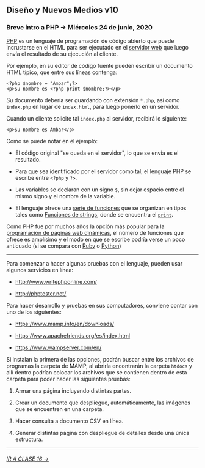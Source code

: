 ## Diseño y Nuevos Medios v10 

### Breve intro a PHP → Miércoles 24 de junio, 2020

[PHP](https://www.php.net/manual/es/getting-started.php) es un lenguaje de programación de código abierto que puede incrustarse en el HTML para ser ejecutado en el [servidor web](https://developer.mozilla.org/es/docs/Learn/Common_questions/Que_es_un_servidor_WEB) que luego envía el resultado de su ejecución al cliente. 

Por ejemplo, en su editor de código fuente pueden escribir un documento HTML típico, que entre sus líneas contenga:

```
<?php $nombre = "Ámbar";?> 
<p>Su nombre es <?php print $nombre;?></p>
```

Su documento debería ser guardando con extensión `*.php`, así como `index.php` en lugar de `index.html`, para luego ponerlo en un servidor. 

Cuando un cliente solicite tal `index.php` al servidor, recibirá lo siguiente:

```
<p>Su nombre es Ámbar</p>
```

Como se puede notar en el ejemplo: 

- El código original "se queda en el servidor", lo que se envía es el resultado.

- Para que sea identificado por el servidor como tal, el lenguaje PHP se escribe entre `<?php` y `?>`. 

- Las variables se declaran con un signo `$`, sin dejar espacio entre el mismo signo y el nombre de la variable.

- El lenguaje ofrece una [serie de funciones](https://www.php.net/manual/es/funcref.php) que se organizan en tipos tales como [Funciones de strings](https://www.php.net/manual/es/ref.strings.php), donde se encuentra el [`print`](https://www.php.net/manual/es/function.print.php).

Como PHP fue por muchos años la opción más popular para la [programación de páginas web dinámicas](https://developer.mozilla.org/es/docs/Learn/Server-side), el número de funciones que ofrece es amplísimo y el modo en que se escribe podría verse un poco anticuado (si se compara con [Ruby](https://www.ruby-lang.org/es/documentation/) o [Python](https://www.python.org/about/))

- - - - - - - - - - - - - - - 

Para comenzar a hacer algunas pruebas con el lenguaje, pueden usar algunos servicios en línea:

- http://www.writephponline.com/

- http://phptester.net/

Para hacer desarrollo y pruebas en sus computadores, conviene contar con uno de los siguientes:

- https://www.mamp.info/en/downloads/ 

- https://www.apachefriends.org/es/index.html

- https://www.wampserver.com/en/

Si instalan la primera de las opciones, podrán buscar entre los archivos de programas la carpeta de MAMP, al abrirla encontrarán la carpeta `htdocs` y allí dentro podrían colocar los archivos que se contienen dentro de esta carpeta para poder hacer las siguientes pruebas: 

1. Armar una página incluyendo distintas partes. 

2. Crear un documento que despliegue, automáticamente, las imágenes que se encuentren en una carpeta.

3. Hacer consulta a documento CSV en línea. 

4. Generar distintas página con despliegue de detalles desde una única estructura.

- - - - - - - - - - - - - - - 

###### [IR A CLASE 16 →](https://github.com/profesorfaco/dno037-2020/tree/gh-pages/clase-16)
